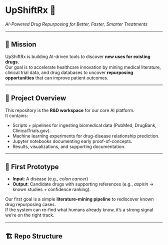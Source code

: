 # UpShiftRx 🚀  
*AI-Powered Drug Repurposing for Better, Faster, Smarter Treatments*

---

## 🌟 Mission
UpShiftRx is building AI-driven tools to discover **new uses for existing drugs**.  
Our goal is to accelerate healthcare innovation by mining medical literature, clinical trial data, and drug databases to uncover **repurposing opportunities** that can improve patient outcomes.

---

## 📖 Project Overview
This repository is the **R&D workspace** for our core AI platform.  
It contains:
- Scripts + pipelines for ingesting biomedical data (PubMed, DrugBank, ClinicalTrials.gov).  
- Machine learning experiments for drug-disease relationship prediction.  
- Jupyter notebooks documenting early proof-of-concepts.  
- Results, visualizations, and supporting documentation.  

---

## 🔬 First Prototype
- **Input**: A disease (e.g., *colon cancer*)  
- **Output**: Candidate drugs with supporting references (e.g., *aspirin* → known studies + confidence ranking).  

Our first goal is a simple **literature-mining pipeline** to rediscover known drug repurposing cases.  
If the system can re-find what humans already know, it’s a strong signal we’re on the right track.

---

## 🏗️ Repo Structure
